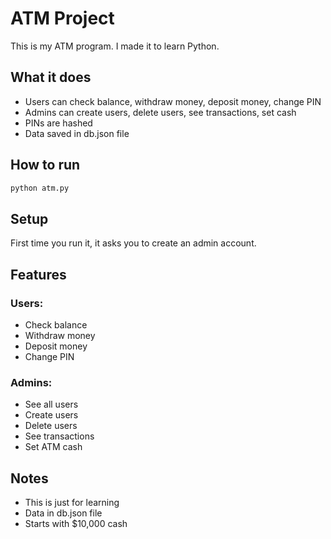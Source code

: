 # ATM Project

This is my ATM program. I made it to learn Python.

## What it does

- Users can check balance, withdraw money, deposit money, change PIN
- Admins can create users, delete users, see transactions, set cash
- PINs are hashed
- Data saved in db.json file

## How to run

```bash
python atm.py
```

## Setup

First time you run it, it asks you to create an admin account.

## Features

### Users:
- Check balance
- Withdraw money
- Deposit money  
- Change PIN

### Admins:
- See all users
- Create users
- Delete users
- See transactions
- Set ATM cash

## Notes

- This is just for learning
- Data in db.json file
- Starts with $10,000 cash
